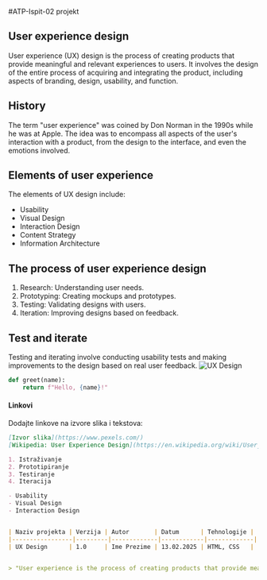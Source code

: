 #ATP-Ispit-02
projekt
## User experience design

User experience (UX) design is the process of creating products that provide meaningful and relevant experiences to users. It involves the design of the entire process of acquiring and integrating the product, including aspects of branding, design, usability, and function.
## History

The term "user experience" was coined by Don Norman in the 1990s while he was at Apple. The idea was to encompass all aspects of the user's interaction with a product, from the design to the interface, and even the emotions involved.
## Elements of user experience

The elements of UX design include:
- Usability
- Visual Design
- Interaction Design
- Content Strategy
- Information Architecture
## The process of user experience design

1. Research: Understanding user needs.
2. Prototyping: Creating mockups and prototypes.
3. Testing: Validating designs with users.
4. Iteration: Improving designs based on feedback.
## Test and iterate

Testing and iterating involve conducting usability tests and making improvements to the design based on real user feedback.
![UX Design](https://www.example.com/path/to/image.jpg)
```python
def greet(name):
    return f"Hello, {name}!"
```

#### Linkovi
Dodajte linkove na izvore slika i tekstova:

```markdown
[Izvor slika](https://www.pexels.com/)
[Wikipedia: User Experience Design](https://en.wikipedia.org/wiki/User_experience_design)
```
```markdown
1. Istraživanje
2. Prototipiranje
3. Testiranje
4. Iteracija

- Usability
- Visual Design
- Interaction Design


| Naziv projekta | Verzija | Autor       | Datum      | Tehnologije |
|-----------------|---------|-------------|------------|-------------|
| UX Design      | 1.0     | Ime Prezime | 13.02.2025 | HTML, CSS   |


> "User experience is the process of creating products that provide meaningful and relevant experiences to users." - Don Norman
```


